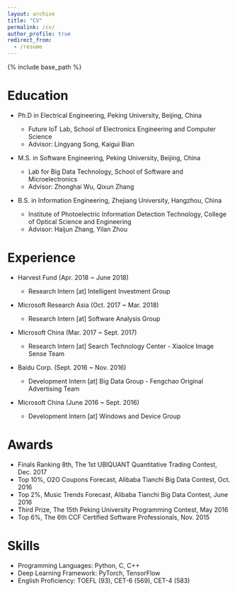 ```yaml
---
layout: archive
title: "CV"
permalink: /cv/
author_profile: true
redirect_from:
  - /resume
---
```


{% include base_path %}

Education
======
* Ph.D in Electrical Engineering, Peking University, Beijing, China
  * Future IoT Lab, School of Electronics Engineering and Computer Science
  * Advisor: Lingyang Song, Kaigui Bian

* M.S. in Software Engineering, Peking University, Beijing, China
  * Lab for Big Data Technology, School of Software and Microelectronics
  * Advisor: Zhonghai Wu, Qixun Zhang

* B.S. in Information Engineering, Zhejiang University, Hangzhou, China
  * Institute of Photoelectric Information Detection Technology, College of Optical Science and Engineering
  * Advisor: Haijun Zhang, Yilan Zhou

Experience
======
* Harvest Fund (Apr. 2018 ~ June 2018)
  * Research Intern [at] Intelligent Investment Group

* Microsoft Research Asia (Oct. 2017 ~ Mar. 2018)
  * Research Intern [at] Software Analysis Group

* Microsoft China (Mar. 2017 ~ Sept. 2017)
  * Research Intern [at] Search Technology Center - XiaoIce Image Sense Team

* Baidu Corp. (Sept. 2016 ~ Nov. 2016)
  * Development Intern [at] Big Data Group - Fengchao Original Advertising Team

* Microsoft China (June 2016 ~ Sept. 2016)
  * Development Intern [at] Windows and Device Group

Awards
======
* Finals Ranking 8th, The 1st UBIQUANT Quantitative Trading Contest, Dec. 2017
* Top 10%, O2O Coupons Forecast, Alibaba Tianchi Big Data Contest, Oct. 2016
* Top 2%, Music Trends Forecast, Alibaba Tianchi Big Data Contest, June 2016
* Third Prize, The 15th Peking University Programming Contest, May 2016
* Top 6%, The 6th CCF Certified Software Professionals, Nov. 2015

Skills
======
* Programming Languages: Python, C, C++
* Deep Learning Framework: PyTorch, TensorFlow
* English Proficiency: TOEFL (93), CET-6 (569), CET-4 (583)
